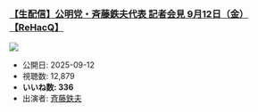 ### [【生配信】公明党・斉藤鉄夫代表 記者会見 9月12日（金）【ReHacQ】](https://www.youtube.com/watch?v=fV8NwgLDkrI)
[![](https://img.youtube.com/vi/fV8NwgLDkrI/hqdefault.jpg)](https://www.youtube.com/watch?v=fV8NwgLDkrI)
-   公開日: 2025-09-12
-   視聴数: 12,879
-   **いいね数: 336**
-   出演者: [斉藤鉄夫](/rehacq_fan/people/斉藤鉄夫 "wikilink")
